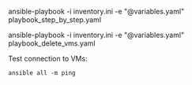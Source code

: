 ansible-playbook -i inventory.ini -e "@variables.yaml" playbook_step_by_step.yaml

ansible-playbook -i inventory.ini -e "@variables.yaml" playbook_delete_vms.yaml

Test connection to VMs:
```
ansible all -m ping
```